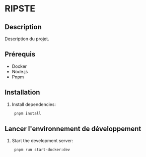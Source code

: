 # RIPSTE

## Description

Description du projet.

## Prérequis

- Docker
- Node.js
- Pnpm

## Installation


1. Install dependencies:
   ```bash
    pnpm install
   ```

## Lancer l'environnement de développement

1. Start the development server:
   ```bash
    pnpm run start-docker:dev
   ```
